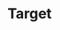 ---
title: "Target"
url: /las-vegas/target-south-rampart-blv-west-charleston-boulevard/
shop: department store
---